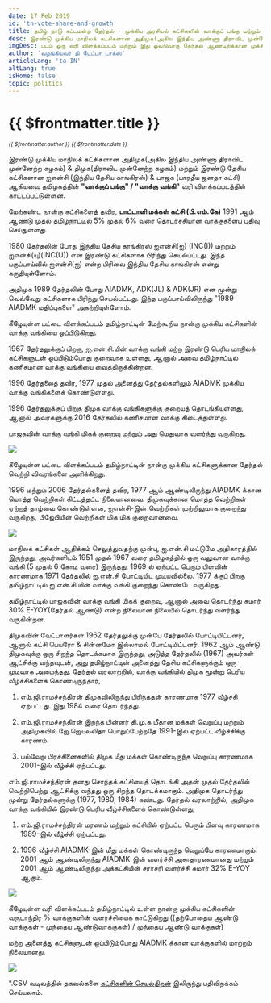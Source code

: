 ```yaml
---
date: 17 Feb 2019
id: 'tn-vote-share-and-growth'
title: தமிழ் நாடு சட்டமன்ற தேர்தல் - முக்கிய அரசியல் கட்சிகளின் வாக்குப் பங்கு மற்றும் ஆண்டு வளர்ச்சி
desc: இரண்டு முக்கிய மாநிலக் கட்சிகளான அதிமுக(அகில இந்திய அண்ணா திராவிட முன்னேற்ற கழகம்) & திமுக(திராவிட முன்னேற்ற கழகம்) மற்றும் இரண்டு தேசிய கட்சிகளான ஐஎன்சி (இந்திய தேசிய காங்கிரஸ்) & பாஜக (பாரதீய ஜனதா கட்சி) ஆகியவை
imgDesc: படம் ஒரு வரி விளக்கப்படம் மற்றும் இது ஒவ்வொரு தேர்தல் ஆண்டிற்க்கான முக்கிய அரசியல் கட்சிகளின் சதவீத வாக்குகளைப் காட்டுகிறது.
author: 'வழங்கியவர் தி டேட்டா டாக்ஸ்'
articleLang: 'ta-IN'
altLang: true
isHome: false
topic: politics
---
```


<altLang />

# {{ $frontmatter.title }}
<i style="font-size: 0.75em;"> {{ $frontmatter.author }} {{ $frontmatter.date }} </i>

இரண்டு முக்கிய மாநிலக் கட்சிகளான அதிமுக(அகில இந்திய அண்ணா திராவிட முன்னேற்ற கழகம்) & திமுக(திராவிட முன்னேற்ற கழகம்) மற்றும் இரண்டு தேசிய கட்சிகளான ஐஎன்சி (இந்திய தேசிய காங்கிரஸ்) & பாஜக (பாரதீய ஜனதா கட்சி) ஆகியவை தமிழகத்தின் **"வாக்குப் பங்கு" / "வாக்கு வங்கி"** வரி விளக்கப்படத்தில் காட்டப்பட்டுள்ளன.

மேற்கண்ட நான்கு கட்சிகளைத் தவிர, **பாட்டாளி மக்கள் கட்சி (பி.எம்.கே)** 1991 ஆம் ஆண்டு முதல் தமிழ்நாட்டில் 5% முதல் 6% வரை தொடர்ச்சியான வாக்குகளைப் பதிவு செய்துள்ளது.

1980 தேர்தலின் போது இந்திய தேசிய காங்கிரஸ் ஐஎன்சி(ஐ) (INC(I)) மற்றும் ஐஎன்சி(யு)(INC(U)) என இரண்டு கட்சிகளாக பிரிந்து செயல்பட்டது. இந்த பகுப்பாய்வில் ஐஎன்சி(ஐ) என்ற பிரிவை இந்திய தேசிய காங்கிரஸ் என்று கருதியுள்ளோம்.

அதிமுக 1989 தேர்தலின் போது AIADMK, ADK(JL) & ADK(JR) என மூன்று வெவ்வேறு கட்சிகளாக பிரிந்து செயல்பட்டது. இந்த பகுப்பாய்விலிருந்து "1989 AIADMK மதிப்புகளை" அகற்றியுள்ளோம்.

கீழேயுள்ள பட்டை விளக்கப்படம் தமிழ்நாட்டின் மேற்கூறிய நான்கு முக்கிய கட்சிகளின் வாக்கு வங்கியை ஒப்பிடுகிறது.

1967 தேர்தலுக்குப் பிறகு, ஐ.என்.சி.யின் வாக்கு வங்கி மற்ற இரண்டு பெரிய மாநிலக் கட்சிகளுடன் ஒப்பிடும்போது குறைவாக உள்ளது, ஆனால் அவை தமிழ்நாட்டில் கணிசமான வாக்கு வங்கியை வைத்திருக்கின்றன.

1996 தேர்தலைத் தவிர, 1977 முதல் அனைத்து தேர்தல்களிலும் AIADMK முக்கிய வாக்கு வங்கிகளைக் கொண்டுள்ளது.

1996 தேர்தலுக்குப் பிறகு திமுக வாக்கு வங்கிகளுக்கு குறையத் தொடங்கியுள்ளது, ஆனால் அவர்களுக்கு 2016 தேர்தலில் கணிசமான வாக்கு கிடைத்துள்ளது.

பாஜகவின் வாக்கு வங்கி மிகக் குறைவு மற்றும் அது மெதுவாக வளர்ந்து வருகிறது.

![](/img/politics/tn-vote-share-and-growth_files/figure-markdown/voting-1.png)

கீழேயுள்ள பட்டை விளக்கப்படம் தமிழ்நாட்டின் நான்கு முக்கிய கட்சிகளுக்கான தேர்தல் வெற்றி விவரங்களை அளிக்கிறது.

1996 மற்றும் 2006 தேர்தல்களைத் தவிர, 1977 ஆம் ஆண்டிலிருந்து AIADMK க்கான மொத்த வெற்றிகள் கிட்டத்தட்ட நிலையானவை. திமுகவுக்கான மொத்த வெற்றிகள் ஏற்றத் தாழ்வை கொண்டுள்ளன, ஐஎன்சி-இன் வெற்றிகள் முற்றிலுமாக குறைந்து வருகிறது, பிஜேபியின் வெற்றிகள் மிக மிக குறைவானவை.

![](/img/politics/tn-vote-share-and-growth_files/figure-markdown/winning-1.png)

மாநிலக் கட்சிகள் ஆதிக்கம் செலுத்துவதற்கு முன்பு, ஐ.என்.சி மட்டுமே அதிகாரத்தில் இருந்தது, அவர்களிடம் 1951 முதல் 1967 வரை தமிழகத்தில் ஒரு வலுவான வாக்கு வங்கி (5 முதல் 6 கோடி வரை) இருந்தது. 1969 ல் ஏற்பட்ட பெரும் பிளவின் காரணமாக 1971 தேர்தலில் ஐ.என்.சி போட்டியிட முடியவில்லை. 1977 க்குப் பிறகு தமிழ்நாட்டில் ஐ.என்.சி.யின் வாக்கு வங்கி குறைந்து கொண்டே வருகிறது.

தமிழ்நாட்டில் பாஜகவின் வாக்கு வங்கி மிகக் குறைவு, ஆனால் அவை தொடர்ந்து சுமார் 30% E-YOY(தேர்தல் ஆண்டு) என்ற நிலையான நிலையில் தொடர்ந்து வளர்ந்து வருகின்றன.

திமுகவின் வேட்பாளர்கள் 1962 தேர்தலுக்கு முன்பே தேர்தலில் போட்டியிட்டனர், ஆனால் கட்சி பெயரோ & சின்னமோ இல்லாமல் போட்டியிட்டனர். 1962 ஆம் ஆண்டு திமுகவுக்கு ஒரு சிறந்த தொடக்கமாக இருந்தது, அடுத்த தேர்தலில் (1967) அவர்கள் ஆட்சிக்கு வந்தவுடன், அது தமிழ்நாட்டின் அனைத்து தேசிய கட்சிகளுக்கும் ஒரு முடிவாக அமைந்தது. தேர்தல் வரலாற்றில், வாக்கு வங்கியில் திமுக மூன்று பெரிய வீழ்ச்சிகளைக் கொண்டிருந்தார்,

1. எம்.ஜி.ராமச்சந்திரன் திமுகவிலிருந்து பிரிந்ததன் காரணமாக 1977 வீழ்ச்சி ஏற்பட்டது. இது 1984 வரை தொடர்ந்தது.

2. எம்.ஜி.ராமச்சந்திரன் இறந்த பின்னர் தி.மு.க மீதான மக்கள் வெறுப்பு மற்றும் அதிமுகவில் ஜே.ஜெயலலிதா பொறுப்பேற்றதே 1991-இல் ஏற்பட்ட வீழ்ச்சிக்கு காரணம்.

3. பல்வேறு பிரச்சினைகளில் திமுக மீது மக்கள் கொண்டிருந்த வெறுப்பு காரணமாக 2001-இல் வீழ்ச்சி ஏற்பட்டது.

எம்.ஜி.ராமச்சந்திரன் தனது சொந்தக் கட்சியைத் தொடங்கி அதன் முதல் தேர்தலில் வெற்றிபெற்று ஆட்சிக்கு வந்தது ஒரு சிறந்த தொடக்கமாகும். அதிமுக தொடர்ந்து மூன்று தேர்தல்களுக்கு (1977, 1980, 1984) கண்டது. தேர்தல் வரலாற்றில், அதிமுக வாக்கு வங்கியில் இரண்டு பெரிய வீழ்ச்சிகளைக் கொண்டுள்ளது,

1. எம்.ஜி.ராமச்சந்திரன் மரணம் மற்றும் கட்சியில் ஏற்பட்ட பெரும் பிளவு காரணமாக 1989-இல் வீழ்ச்சி ஏற்பட்டது.

2. 1996 வீழ்ச்சி AIADMK-இன் மீது மக்கள் கொண்டிருந்த வெறுப்பே காரணமாகும். 2001 ஆம் ஆண்டிலிருந்து AIADMK-இன் வளர்ச்சி அசாதாரணமானது மற்றும் 2001 ஆம் ஆண்டிலிருந்து அக்கட்சியின் சராசரி வளர்ச்சி சுமார் 32% E-YOY ஆகும்.

![](/img/politics/tn-vote-share-and-growth_files/figure-markdown/performance2-1.png)

கீழேயுள்ள வரி விளக்கப்படம் தமிழ்நாட்டில் உள்ள நான்கு முக்கிய கட்சிகளின் வருடாந்திர % வாக்குகளின் வளர்ச்சியைக் காட்டுகிறது ((தற்போதைய ஆண்டு வாக்குகள் - முந்தைய ஆண்டுவாக்குகள்) / முந்தைய ஆண்டு வாக்குகள்)

மற்ற அனைத்து கட்சிகளுடன் ஒப்பிடும்போது AIADMK க்கான வாக்குகளில் மாற்றம் நிலையானது.

![](/img/politics/tn-vote-share-and-growth_files/figure-markdown/E-yoy%20growth-1.png)

\*.CSV வடிவத்தில் தகவல்களை [கட்சிகளின் செயல்திறன்](http://thedatatalks.in/datas/politics/tn-party-performance.csv) இலிருந்து பதிவிறக்கம் செய்யலாம்.


<style>

</style>